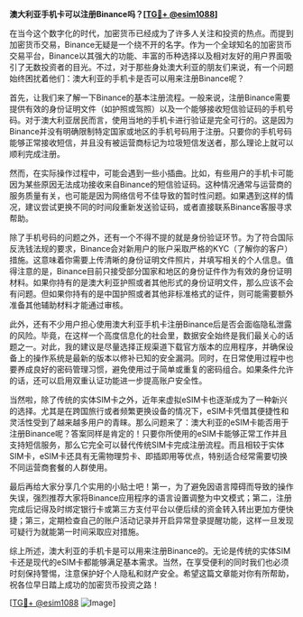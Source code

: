 **澳大利亚手机卡可以注册Binance吗？[[TG💪+ @esim1088](https://t.me/s/esim1088)]**

在当今这个数字化的时代，加密货币已经成为了许多人关注和投资的热点。而提到加密货币交易，Binance无疑是一个绕不开的名字。作为一个全球知名的加密货币交易平台，Binance以其强大的功能、丰富的币种选择以及相对友好的用户界面吸引了无数投资者的目光。不过，对于那些身处澳大利亚的朋友们来说，有一个问题始终困扰着他们：澳大利亚的手机卡是否可以用来注册Binance呢？

首先，让我们来了解一下Binance的基本注册流程。一般来说，注册Binance需要提供有效的身份证明文件（如护照或驾照）以及一个能够接收短信验证码的手机号码。对于澳大利亚居民而言，使用当地的手机卡进行验证是完全可行的。这是因为Binance并没有明确限制特定国家或地区的手机号码用于注册。只要你的手机号码能够正常接收短信，并且没有被运营商标记为垃圾短信发送者，那么理论上就可以顺利完成注册。

然而，在实际操作过程中，可能会遇到一些小插曲。比如，有些用户的手机卡可能因为某些原因无法成功接收来自Binance的短信验证码。这种情况通常与运营商的服务质量有关，也可能是因为网络信号不佳导致的暂时性问题。如果遇到这样的情况，建议尝试更换不同的时间段重新发送验证码，或者直接联系Binance客服寻求帮助。

除了手机号码的问题之外，还有一个不得不提的就是身份验证环节。为了符合国际反洗钱法规的要求，Binance会对新用户的账户采取严格的KYC（了解你的客户）措施。这意味着你需要上传清晰的身份证明文件照片，并填写相关的个人信息。值得注意的是，Binance目前只接受部分国家和地区的身份证件作为有效的身份证明材料。如果你持有的是澳大利亚护照或者其他形式的身份证明文件，那么应该不会有问题。但如果你持有的是中国护照或者其他非标准格式的证件，则可能需要额外准备其他辅助材料才能通过审核。

此外，还有不少用户担心使用澳大利亚手机卡注册Binance后是否会面临隐私泄露的风险。毕竟，在这样一个高度信息化的社会里，数据安全始终是我们最关心的话题之一。对此，我的建议是尽量选择正规渠道下载官方版本的应用程序，并确保设备上的操作系统是最新的版本以修补已知的安全漏洞。同时，在日常使用过程中也要养成良好的密码管理习惯，避免使用过于简单或重复的密码组合。如果条件允许的话，还可以启用双重认证功能进一步提高账户安全性。

当然啦，除了传统的实体SIM卡之外，近年来虚拟eSIM卡也逐渐成为了一种新兴的选择。尤其是在跨国旅行或者频繁更换设备的情况下，eSIM卡凭借其便捷性和灵活性受到了越来越多用户的青睐。那么问题来了：澳大利亚的eSIM卡能否用于注册Binance呢？答案同样是肯定的！只要你所使用的eSIM卡能够正常工作并且支持短信服务，那么它完全可以替代传统SIM卡完成注册流程。而且相较于实体SIM卡，eSIM卡还具有无需物理剪卡、即插即用等优点，特别适合经常需要切换不同运营商套餐的人群使用。

最后再给大家分享几个实用的小贴士吧！第一，为了避免因语言障碍而导致的操作失误，强烈推荐大家将Binance应用程序的语言设置调整为中文模式；第二，注册完成后记得及时绑定银行卡或第三方支付平台以便后续的资金转入转出更加方便快捷；第三，定期检查自己的账户活动记录并开启异常登录提醒功能，这样一旦发现可疑行为就能第一时间采取应对措施。

综上所述，澳大利亚的手机卡是可以用来注册Binance的。无论是传统的实体SIM卡还是现代的eSIM卡都能够满足基本需求。当然，在享受便利的同时我们也必须时刻保持警惕，注意保护好个人隐私和财产安全。希望这篇文章能对你有所帮助，祝各位早日踏上成功的加密货币投资之路！

[[TG💪+ @esim1088](https://t.me/s/esim1088) ![Image](https://i.postimg.cc/4NQfJmqS/Snipaste-2025-05-13-00-14-12.png)]